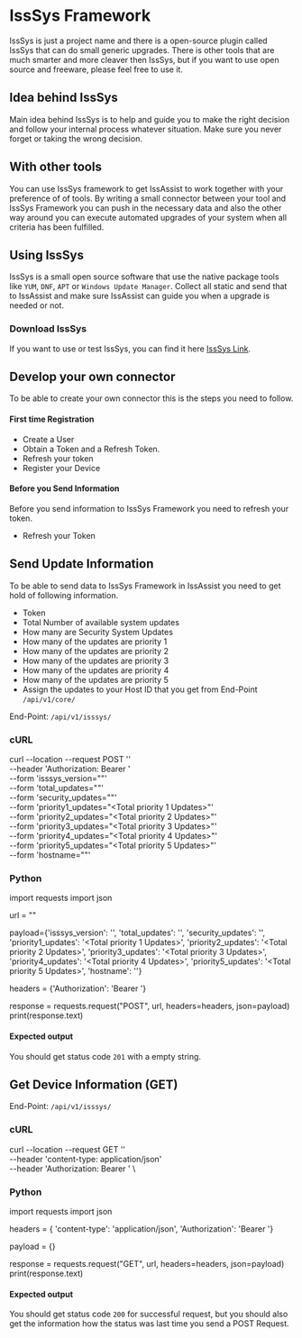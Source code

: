 # IssSys Framework
IssSys is just a project name and there is a open-source plugin called IssSys that can do small generic upgrades.
There is other tools that are much smarter and more cleaver then IssSys, but if you want to use open source and freeware, please feel free to use it.

## Idea behind IssSys
Main idea behind IssSys is to help and guide you to make the right decision and follow your internal process whatever situation. Make sure you never forget or taking the wrong decision.

## With other tools
You can use IssSys framework to get IssAssist to work together with your preference of of tools.
By writing a small connector between your tool and IssSys Framework you can push in the necessary data and also the other way around you can execute automated upgrades of your system when all criteria has been fulfilled.

## Using IssSys
IssSys is a small open source software that use the native package tools like `YUM`, `DNF`, `APT` or `Windows Update Manager`. Collect all static and send that to IssAssist and make sure IssAssist can guide you when a upgrade is needed or not.

### Download IssSys
If you want to use or test IssSys, you can find it here [IssSys Link](https://github.com/IssTech/IssSys).

## Develop your own connector
To be able to create your own connector this is the steps you need to follow.

#### First time Registration
* Create a User
* Obtain a Token and a Refresh Token.
* Refresh your token
* Register your Device

#### Before you Send Information
Before you send information to IssSys Framework you need to refresh your token.
* Refresh your Token

## Send Update Information
To be able to send data to IssSys Framework in IssAssist you need to get hold of following information.
- Token
- Total Number of available system updates
- How many are Security System Updates
- How many of the updates are priority 1
- How many of the updates are priority 2
- How many of the updates are priority 3
- How many of the updates are priority 4
- How many of the updates are priority 5
- Assign the updates to your Host ID that you get from End-Point `/api/v1/core/`

End-Point: `/api/v1/isssys/`

### cURL
curl --location --request POST '<issAssist URL>' \
--header 'Authorization: Bearer <Token>' \
--form 'isssys_version="<Version>"' \
--form 'total_updates="<Total Number of Updates>"' \
--form 'security_updates="<Total Number of Security Updates>"' \
--form 'priority1_updates="<Total priority 1 Updates>"' \
--form 'priority2_updates="<Total priority 2 Updates>"' \
--form 'priority3_updates="<Total priority 3 Updates>"' \
--form 'priority4_updates="<Total priority 4 Updates>"' \
--form 'priority5_updates="<Total priority 5 Updates>"' \
--form 'hostname="<Hostname ID>"'

### Python
import requests
import json

url = "<issAssist URL>"

payload={'isssys_version': '<version>',
'total_updates': '<Total Number of Updates>',
'security_updates': '<Total Number of Security Updates>',
'priority1_updates': '<Total priority 1 Updates>',
'priority2_updates': '<Total priority 2 Updates>',
'priority3_updates': '<Total priority 3 Updates>',
'priority4_updates': '<Total priority 4 Updates>',
'priority5_updates': '<Total priority 5 Updates>',
'hostname': '<Hostname ID>'}

headers = {'Authorization': 'Bearer <token>'}

response = requests.request("POST", url, headers=headers, json=payload)
print(response.text)

#### Expected output
You should get status code `201` with a empty string.

## Get Device Information (GET)

End-Point: `/api/v1/isssys/`

### cURL
curl --location --request GET '<issAssist URL>' \
--header 'content-type: application/json' \
--header 'Authorization: Bearer <Token>' \

### Python
import requests
import json

headers = {
  'content-type': 'application/json',
  'Authorization': 'Bearer <Token>'}

payload = {}

response = requests.request("GET", url, headers=headers, json=payload)
print(response.text)

#### Expected output
You should get status code `200` for successful request, but you should also get the information how the status was last time you send a POST Request.
